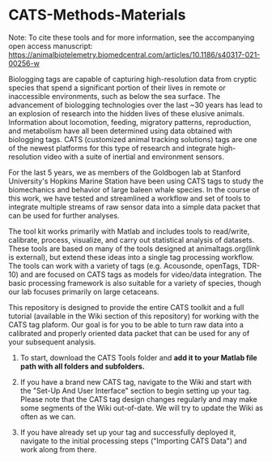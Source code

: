 # CATS-Methods-Materials

Note: To cite these tools and for more information, see the accompanying open access manuscript: https://animalbiotelemetry.biomedcentral.com/articles/10.1186/s40317-021-00256-w

Biologging tags are capable of capturing high-resolution data from cryptic species that spend a significant portion of their lives in remote or inaccessible environments, such as below the sea surface. The advancement of biologging technologies over the last ~30 years has lead to an explosion of research into the hidden lives of these elusive animals. Information about locomotion, feeding, migratory patterns, reproduction, and metabolism have all been determined using data obtained with biologging tags. CATS (customized animal tracking solutions) tags are one of the newest platforms for this type of research and integrate high-resolution video with a suite of inertial and environment sensors.

For the last 5 years, we as members of the Goldbogen lab at Stanford University's Hopkins Marine Station have been using CATS tags to study the biomechanics and behavior of large baleen whale species. In the course of this work, we have tested and streamlined a workflow and set of tools to integrate multiple streams of raw sensor data into a simple data packet that can be used for further analyses.

The tool kit works primarily with Matlab and includes tools to read/write, calibrate, process, visualize, and carry out statistical analysis of datasets. These tools are based on many of the tools designed at animaltags.org(link is external), but extend these ideas into a single tag processing workflow. The tools can work with a variety of tags (e.g. Acousonde, openTags, TDR-10) and are focused on CATS tags as models for video/data integration. The basic processing framework is also suitable for a variety of species, though our lab focuses primarily on large cetaceans.

This repository is designed to provide the entire CATS toolkit and a full tutorial (available in the Wiki section of this repository) for working with the CATS tag plaform. Our goal is for you to be able to turn raw data into a calibrated and properly oriented data packet that can be used for any of your subsequent analysis.

1) To start, download the CATS Tools folder and **add it to your Matlab file path with all folders and subfolders.**

2) If you have a brand new CATS tag, navigate to the Wiki and start with the "Set-Up And User Interface" section to begin setting up your tag. Please note that the CATS tag design changes regularly and may make some segments of the Wiki out-of-date. We will try to update the Wiki as often as we can.

3) If you have already set up your tag and successfully deployed it, navigate to the initial processing steps ("Importing CATS Data") and work along from there.
